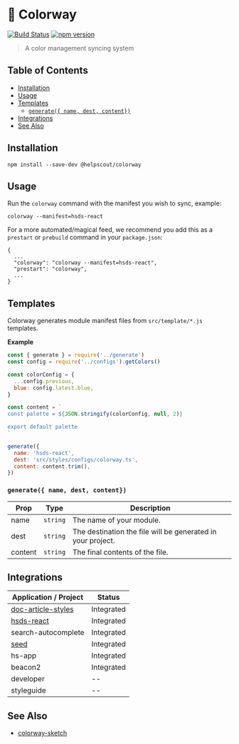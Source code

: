 # 🎨 Colorway

[![Build Status](https://travis-ci.org/helpscout/colorway.svg?branch=master)](https://travis-ci.org/helpscout/colorway)
[![npm version](https://badge.fury.io/js/%40helpscout%2Fcolorway.svg)](https://badge.fury.io/js/%40helpscout%2Fcolorway)

> A color management syncing system

## Table of Contents

<!-- START doctoc generated TOC please keep comment here to allow auto update -->
<!-- DON'T EDIT THIS SECTION, INSTEAD RE-RUN doctoc TO UPDATE -->

- [Installation](#installation)
- [Usage](#usage)
- [Templates](#templates)
  - [`generate({ name, dest, content})`](#generate-name-dest-content)
- [Integrations](#integrations)
- [See Also](#see-also)

<!-- END doctoc generated TOC please keep comment here to allow auto update -->

## Installation

```
npm install --save-dev @helpscout/colorway
```

## Usage

Run the `colorway` command with the manifest you wish to sync, example:

```
colorway --manifest=hsds-react
```

For a more automated/magical feed, we recommend you add this as a `prestart` or `prebuild` command in your `package.json`:

```
{
  ...
  "colorway": "colorway --manifest=hsds-react",
  "prestart": "colorway",
  ...
}
```

## Templates

Colorway generates module manifest files from `src/template/*.js` templates.

**Example**

```js
const { generate } = require('../generate')
const config = require('../configs').getColors()

const colorConfig = {
  ...config.previous,
  blue: config.latest.blue,
}

const content = `
const palette = ${JSON.stringify(colorConfig, null, 2)}

export default palette
`

generate({
  name: 'hsds-react',
  dest: 'src/styles/configs/colorway.ts',
  content: content.trim(),
})
```

### `generate({ name, dest, content})`

| Prop    | Type     | Description                                                 |
| ------- | -------- | ----------------------------------------------------------- |
| name    | `string` | The name of your module.                                    |
| dest    | `string` | The destination the file will be generated in your project. |
| content | `string` | The final contents of the file.                             |

## Integrations

| Application / Project                                                 | Status     |
| --------------------------------------------------------------------- | ---------- |
| [doc-article-styles](https://github.com/helpscout/doc-article-styles) | Integrated |
| [hsds-react](https://github.com/helpscout/hsds-react)                 | Integrated |
| search-autocomplete                                                   | Integrated |
| [seed](https://github.com/helpscout/seed)                             | Integrated |
| hs-app                                                                | Integrated |
| beacon2                                                               | Integrated |
| developer                                                             | --         |
| styleguide                                                            | --         |

## See Also

- [colorway-sketch](https://github.com/helpscout/colorway-sketch)
